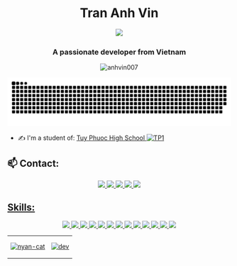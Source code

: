 <h1 align="center">Tran Anh Vin</h1>
<p align="center"><img src="https://img.icons8.com/color/48/000000/vietnam-circular.png"/></p>
<h3 align="center">A passionate developer from Vietnam </h3>
<p align="center"> <img src="https://komarev.com/ghpvc/?username=anhvin007" alt="anhvin007"></p>

<div align="center">
  <a href="https://1999azzar.github.io/1999AZZAR/">
  <img  src="https://github.com/1999AZZAR/1999AZZAR/blob/main/resources/img/grid-snake.svg"
       alt="snake" /></a>
</div>

- ✍ I'm a student of: <a href="http://tthptso1tuyphuoc.edu.vn/">    Tuy Phuoc High School      <img src="https://scontent.fdad1-2.fna.fbcdn.net/v/t1.18169-9/1545146_533945193370691_798826036_n.jpg?_nc_cat=106&ccb=1-7&_nc_sid=09cbfe&_nc_ohc=sPA0ITjkoisAX-rSLjk&_nc_oc=AQlg2Q8QPGHEaV9nobIUU4q_PSGAc849H9BJv_BHYs9ktn4tgaYMq8CZFVGR1cIRg-8&_nc_ht=scontent.fdad1-2.fna&oh=00_AT-9ABThnBgPmhcHiZquPq1-8PjjA5pIurruQGVtvlnqlg&oe=63369E64" width="48px" alt="TP1" /></a>

## 📫 Contact:

<p align="center">
  <a href="https://www.facebook.com/anhvin007/" alt="Facebook">
    <img src="https://img.icons8.com/fluent/48/000000/facebook-new.png" target="_blank" />
  </a> 
  <a href="https://github.com/anhvin007" alt="Github">
    <img src="https://img.icons8.com/fluent/48/000000/github.png"/>
  </a> 
  <a href="https://www.instagram.com/vinzdapoet/" alt="Kaggle" target="_blank" >
    <img src="https://img.icons8.com/fluency/48/000000/instagram-new.png"/>
  </a>
  <a href="mailto:trananhvin77@gmail.com" alt="Email">
    <img src="https://img.icons8.com/color/48/000000/gmail-new.png"/>
  </a>
   <a href="https://www.reddit.com/user/anhvin007" alt="Email">
     <img src="https://img.icons8.com/tiny-color/48/000000/reddit.png"/>
</p>
  
  ## Skills:
<p align="center">
  <img src="https://img.icons8.com/external-tal-revivo-filled-tal-revivo/48/000000/external-vim-a-highly-configurable-text-editor-for-efficiently-creating-and-changing-any-kind-of-text-logo-filled-tal-revivo.png"/>
  <img src="https://img.icons8.com/ios/48/000000/c-plus-plus.png"/>
  <img src="https://img.icons8.com/color/48/000000/mongodb.png"/>
  <img src="https://img.icons8.com/color/48/000000/git.png"/>
  <img src="https://img.icons8.com/color/48/000000/visual-studio-code-2019.png"/>
  <img src="https://img.icons8.com/color/48/000000/nodejs.png"/>
  <img src="https://img.icons8.com/color/48/000000/javascript--v1.png"/>
  <img src="https://img.icons8.com/color/48/000000/html-5--v1.png"/>
  <img src="https://img.icons8.com/color/48/000000/css3.png"/>
  <img src="https://img.icons8.com/color/48/000000/typescript.png"/>
  <img src="https://img.icons8.com/office/48/000000/react.png"/>
  <img src="https://img.icons8.com/color/48/000000/pug.png"/>
  <img src="https://img.icons8.com/color/48/000000/bootstrap.png"/>
</p>


<table style="width:100%;">
  <tr>
    <td>
      <p align="center"> 
        <img src="https://thientu.vn/userfiles/files/nyan-cat-game%202.gif" alt="nyan-cat" width="100%"/>
      </p>
    </td>
    <td>
      <p align="center"> 
        <img src="https://cdn.dribbble.com/users/1059583/screenshots/4171367/coding-freak.gif" alt="dev" width="100%"/>
      </p>
    </td>
  </tr>
</table>
